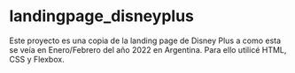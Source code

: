 # landingpage_disneyplus
Este proyecto es una copia de la landing page de Disney Plus a como esta se veía en Enero/Febrero del año 2022 en Argentina.
Para ello utilicé HTML, CSS y Flexbox.
